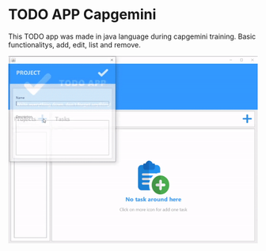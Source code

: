   <h1>TODO APP Capgemini</h1>
This TODO app was made in java language during capgemini training. Basic functionalitys, add, edit, list and remove.
<p style="text-align:center">
  <img align="center" src="https://github.com/Rafa2Fz/capgemini-todoapp-java/blob/master/src/main/resources/assets/preview.gif?raw=true">
</p>
 
